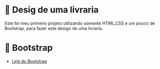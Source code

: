  
# 📕 Desig de uma livraria

Este foi meu primeiro projeto utilizando somente HTML,CSS e um pouco de Bootstrap, para fazer este design de uma livraria.


# 📄 Bootstrap

- [Link do Bootstrap](https://getbootstrap.com/)




 
 
